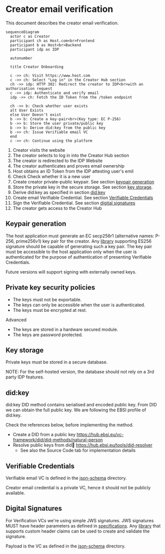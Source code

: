 # Creator email verification

This document describes the creator email verification.


```mermaid
sequenceDiagram
  actor c as Creator
  participant ch as Host.com<br>Frontend
  participant b as Host<br>Backend
  participant idp as IDP

  autonumber

  title Creator Onboarding

  c ->> ch: Visit https://www.host.com
  c ->> ch: Select "Log in" in the Creator Hub section
  ch ->> idp: HTTP 302: Redirect the creator to IDP<br>with an authorisation request
  c ->> idp: Authenticate and verify email
  idp ->> ch: Fetch the ID Token from the /token endpoint

  ch ->> b: Check whether user exists
  alt User Exists
  else User Doesn't exist
  b ->> b: Create a key-pair<br>(Key type: EC P-256)
  b ->> b: Store the user private/public key
  b ->> b: Derive did:key from the public key
  b ->> ch: Issue Verifiable email VC
  end
  c ->> ch: Continue using the platform
```

1. Creator visits the website
2. The creator selects to log in into the Creator Hub section
3. The creator is redirected to the IDP Website
4. The creator authenticates and proves email ownership
5. Host obtains an ID Token from the IDP attesting user's emil
6. Check Check whether it is a new user
7. Create creator private-public keypair. See section [keypair generation](#keypair-generation)
8. Store the private key in the secure storage. See section [key storage](#key-storage).
9. Derive did:key as specified in section [did:key](#didkey)
10. Create email Verifiable Credential. See section [Verifiable Credentials](#verifiable-credentials)
11. Sign the Verifiable Credential. See section [digital signatures](#digital-signatures)
12. The creator gets access to the Creator Hub

## Keypair generation

The host application must generate an EC secp256r1 (alternative names: P-256, prime256v1) key pair for the creator. Any [library](https://jwt.io/libraries) supporting ES256 signature should be capable of generating such a key pair. The key pair must be accessible to the host application only when the user is authenticated for the purpose of authentication of presenting Verifiable Credentials.

Future versions will support signing with externally owned keys.

## Private key security policies

- The keys must not be exportable.
- The keys can only be accessible when the user is authenticated.
- The keys must be encrypted at rest.

Advanced

- The keys are stored in a hardware secured module.
- The keys are password protected.

## Key storage

Private keys must be stored in a secure database.

NOTE: For the self-hosted version, the database should not rely on a 3rd party IDP features.

## did:key

did:key DID method contains serialised and encoded public key. From DID we can obtain the full public key. We are following the EBSI profile of did:key.

Check the references below, before implementing the method.

- Create a DID from a public key <https://hub.ebsi.eu/vc-framework/did/did-methods/natural-person>
- Resolve public keys from did:key: <https://hub.ebsi.eu/tools/did-resolver>
  - See also the Source Code tab for implementation details

## Verifiable Credentials

Verifiable email VC is defined in the [json-schema](../json-schema/verification-credentials/email) directory.

Creator email credential is a private VC, hence it should not be publicly available.

## Digital Signatures

For Verification VCs we're using simple JWS signatures. JWS signatures MUST have header parameters as defined in [specifications](https://hub-test.ebsi.eu/vc-framework/jades). Any [library](https://jwt.io/libraries) that supports custom header claims can be used to create and validate the signature.

Payload is the VC as defined in the [json-schema](../json-schema/) directory.
